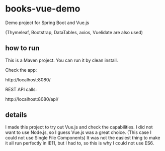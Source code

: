 # books-vue-demo
Demo project for Spring Boot and Vue.js 

(Thymeleaf, Bootstrap, DataTables, axios, Vuelidate are also used)

## how to run
This is a Maven project. You can run it by clean install.

Check the app:

http://localhost:8080/

REST API calls:

http://localhost:8080/api/

## details
I made this project to try out Vue.js and check the capabilities. I did not want to use Node.js, so I guess Vue.js was a great choice. (This case I could not use Single File Components)
It was not the easiest thing to make it all run perfectly in IE11, but I had to, so this is why I could not use ES6. 

